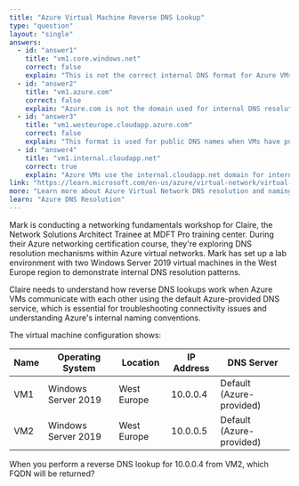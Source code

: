 ```yaml
---
title: "Azure Virtual Machine Reverse DNS Lookup"
type: "question"
layout: "single"
answers:
  - id: "answer1"
    title: "vm1.core.windows.net"
    correct: false
    explain: "This is not the correct internal DNS format for Azure VMs. The core.windows.net domain is not used for internal VM DNS resolution within virtual networks."
  - id: "answer2"
    title: "vm1.azure.com"
    correct: false
    explain: "Azure.com is not the domain used for internal DNS resolution within Azure virtual networks. This would not be returned in a reverse DNS lookup for internal VM communication."
  - id: "answer3"
    title: "vm1.westeurope.cloudapp.azure.com"
    correct: false
    explain: "This format is used for public DNS names when VMs have public IP addresses, not for internal DNS resolution between VMs in the same virtual network."
  - id: "answer4"
    title: "vm1.internal.cloudapp.net"
    correct: true
    explain: "Azure VMs use the internal.cloudapp.net domain for internal DNS resolution within virtual networks. When performing reverse DNS lookups for internal IP addresses, the FQDN follows the pattern vmname.internal.cloudapp.net."
link: "https://learn.microsoft.com/en-us/azure/virtual-network/virtual-networks-name-resolution-for-vms-and-role-instances"
more: "Learn more about Azure Virtual Network DNS resolution and naming conventions"
learn: "Azure DNS Resolution"
---
```


Mark is conducting a networking fundamentals workshop for Claire, the Network Solutions Architect Trainee at MDFT Pro training center. During their Azure networking certification course, they're exploring DNS resolution mechanisms within Azure virtual networks. Mark has set up a lab environment with two Windows Server 2019 virtual machines in the West Europe region to demonstrate internal DNS resolution patterns. 

Claire needs to understand how reverse DNS lookups work when Azure VMs communicate with each other using the default Azure-provided DNS service, which is essential for troubleshooting connectivity issues and understanding Azure's internal naming conventions.

The virtual machine configuration shows:

| Name | Operating System | Location | IP Address | DNS Server |
|------|------------------|----------|------------|------------|
| VM1  | Windows Server 2019 | West Europe | 10.0.0.4 | Default (Azure-provided) |
| VM2  | Windows Server 2019 | West Europe | 10.0.0.5 | Default (Azure-provided) |

When you perform a reverse DNS lookup for 10.0.0.4 from VM2, which FQDN will be returned?